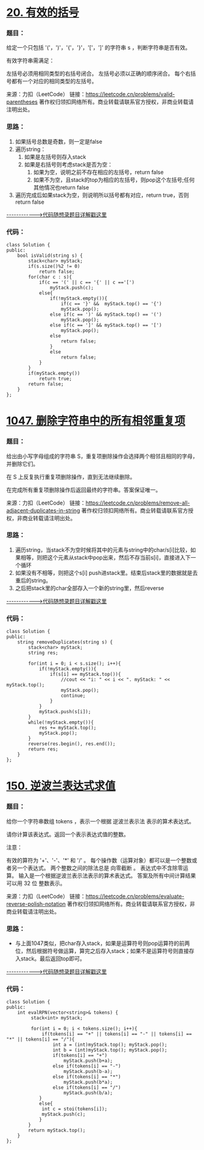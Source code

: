 # [20. 有效的括号](https://leetcode.cn/problems/valid-parentheses/)
### 题目：
给定一个只包括 '('，')'，'{'，'}'，'['，']' 的字符串 s ，判断字符串是否有效。

有效字符串需满足：

左括号必须用相同类型的右括号闭合。
左括号必须以正确的顺序闭合。
每个右括号都有一个对应的相同类型的左括号。

来源：力扣（LeetCode）
链接：https://leetcode.cn/problems/valid-parentheses
著作权归领扣网络所有。商业转载请联系官方授权，非商业转载请注明出处。

### 思路：
1. 如果括号总数是奇数，则一定是false
2. 遍历string：
   1. 如果是左括号则存入stack
   2. 如果是右括号则考虑stack是否为空：
      1. 如果为空，说明之前不存在相应的左括号，return false
      2. 如果不为空，且stack的top为相应的左括号，则pop这个左括号;任何其他情况也return false
3. 遍历完成后如果stack为空，则说明所以括号都有对应，return true，否则return false

[------------>代码随想录题目详解戳这里](https://programmercarl.com/0020.%E6%9C%89%E6%95%88%E7%9A%84%E6%8B%AC%E5%8F%B7.html)

### 代码：  
```
class Solution {
public:
    bool isValid(string s) {
        stack<char> myStack;
        if(s.size()%2 != 0)
            return false;
        for(char c : s){
            if(c == '(' || c == '{' || c =='[')
                myStack.push(c);
            else{
                if(!myStack.empty()){
                    if(c == '}' &&  myStack.top() == '{')
                    myStack.pop();
                else if(c == ')' && myStack.top() == '(')
                    myStack.pop();
                else if(c == ']' && myStack.top() == '[')
                    myStack.pop();
                else
                    return false;
                }
                else
                    return false;
            }
        }
        if(myStack.empty())
            return true;
        return false;
    }
};
```

# [1047. 删除字符串中的所有相邻重复项](https://leetcode.cn/problems/remove-all-adjacent-duplicates-in-string/)
### 题目：
给出由小写字母组成的字符串 S，重复项删除操作会选择两个相邻且相同的字母，并删除它们。

在 S 上反复执行重复项删除操作，直到无法继续删除。

在完成所有重复项删除操作后返回最终的字符串。答案保证唯一。

来源：力扣（LeetCode）
链接：https://leetcode.cn/problems/remove-all-adjacent-duplicates-in-string
著作权归领扣网络所有。商业转载请联系官方授权，非商业转载请注明出处。

### 思路：
1. 遍历string，当stack不为空时候将其中的元素与string中的char/s[i]比较，如果相等，则把这个元素从stack中pop出来，然后不存当前s[i]，直接进入下一个循环
2. 如果没有不相等，则把这个s[i] push进stack里。结束后stack里的数据就是去重后的string。
3. 之后把stack里的char全部存入一个新的string里，然后reverse

[------------>代码随想录题目详解戳这里](https://programmercarl.com/1047.%E5%88%A0%E9%99%A4%E5%AD%97%E7%AC%A6%E4%B8%B2%E4%B8%AD%E7%9A%84%E6%89%80%E6%9C%89%E7%9B%B8%E9%82%BB%E9%87%8D%E5%A4%8D%E9%A1%B9.html)

### 代码：  
```
class Solution {
public:
    string removeDuplicates(string s) {
        stack<char> myStack;
        string res;

        for(int i = 0; i < s.size(); i++){
            if(!myStack.empty()){
                if(s[i] == myStack.top()){
                    //cout << "i: " << i << ". myStack: " << myStack.top(); 
                    myStack.pop();
                    continue;
                }
            }
            myStack.push(s[i]);
        }
        while(!myStack.empty()){
            res += myStack.top();
            myStack.pop();
        }
        reverse(res.begin(), res.end());
        return res;
    }
};
```

# [150. 逆波兰表达式求值](https://leetcode.cn/problems/evaluate-reverse-polish-notation/)
### 题目：
给你一个字符串数组 tokens ，表示一个根据 逆波兰表示法 表示的算术表达式。

请你计算该表达式。返回一个表示表达式值的整数。

注意：

有效的算符为 '+'、'-'、'*' 和 '/' 。
每个操作数（运算对象）都可以是一个整数或者另一个表达式。
两个整数之间的除法总是 向零截断 。
表达式中不含除零运算。
输入是一个根据逆波兰表示法表示的算术表达式。
答案及所有中间计算结果可以用 32 位 整数表示。


来源：力扣（LeetCode）
链接：https://leetcode.cn/problems/evaluate-reverse-polish-notation
著作权归领扣网络所有。商业转载请联系官方授权，非商业转载请注明出处。

### 思路：
- 与上面1047类似，把char存入stack，如果是运算符号则pop运算符的前两位，然后根据符号做运算，算完之后存入stack；如果不是运算符号则直接存入stack。最后返回top即可。

[------------>代码随想录题目详解戳这里](https://programmercarl.com/0150.%E9%80%86%E6%B3%A2%E5%85%B0%E8%A1%A8%E8%BE%BE%E5%BC%8F%E6%B1%82%E5%80%BC.html)

### 代码：  
```
class Solution {
public:
    int evalRPN(vector<string>& tokens) {
         stack<int> myStack;

         for(int i = 0; i < tokens.size(); i++){
             if(tokens[i] == "+" || tokens[i] == "-" || tokens[i] == "*" || tokens[i] == "/"){
                 int a = (int)myStack.top(); myStack.pop();
                 int b = (int)myStack.top(); myStack.pop();
                 if(tokens[i] == "+")
                     myStack.push(b+a);
                 else if(tokens[i] == "-")
                     myStack.push(b-a);
                 else if(tokens[i] == "*")
                     myStack.push(b*a);
                 else if(tokens[i] == "/")
                     myStack.push(b/a);
            }
            else{
             int c = stoi(tokens[i]);
             myStack.push(c);
            }  
        }
        return myStack.top();
    }
};
```